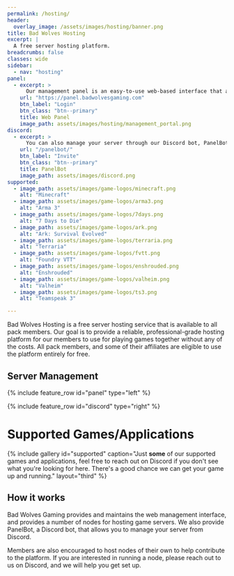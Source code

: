 ```yaml
---
permalink: /hosting/
header:
  overlay_image: /assets/images/hosting/banner.png
title: Bad Wolves Hosting
excerpt: |
  A free server hosting platform.
breadcrumbs: false
classes: wide
sidebar:
  - nav: "hosting"
panel:
  - excerpt: >
      Our management panel is an easy-to-use web-based interface that allows you to manage your server, view logs, and more. You can access the panel by clicking the button below.
    url: "https://panel.badwolvesgaming.com"
    btn_label: "Login"
    btn_class: "btn--primary"
    title: Web Panel
    image_path: assets/images/hosting/management_portal.png
discord:
  - excerpt: >
      You can also manage your server through our Discord bot, PanelBot. PanelBot allows you to start, stop, and restart your server, as well as view logs and more. You can invite PanelBot to your server by clicking the button below.
    url: "/panelbot/"
    btn_label: "Invite"
    btn_class: "btn--primary"
    title: PanelBot
    image_path: assets/images/discord.png
supported:
  - image_path: assets/images/game-logos/minecraft.png
    alt: "Minecraft"
  - image_path: assets/images/game-logos/arma3.png
    alt: "Arma 3"
  - image_path: assets/images/game-logos/7days.png
    alt: "7 Days to Die"
  - image_path: assets/images/game-logos/ark.png
    alt: "Ark: Survival Evolved"
  - image_path: assets/images/game-logos/terraria.png
    alt: "Terraria"
  - image_path: assets/images/game-logos/fvtt.png
    alt: "Foundry VTT"
  - image_path: assets/images/game-logos/enshrouded.png
    alt: "Enshrouded"
  - image_path: assets/images/game-logos/valheim.png
    alt: "Valheim"
  - image_path: assets/images/game-logos/ts3.png
    alt: "Teamspeak 3"

---
```


Bad Wolves Hosting is a free server hosting service that is available to all pack members. 
Our goal is to provide a reliable, professional-grade hosting platform for our members to use for playing games together without any of the costs. All pack members, and some of their affiliates are eligible to use the platform entirely for free.

## Server Management

{% include feature_row id="panel" type="left" %}

{% include feature_row id="discord" type="right" %}

# Supported Games/Applications

{% include gallery id="supported" caption="Just **some** of our supported games and applications, feel free to reach out on Discord if you don't see what you're looking for here. There's a good chance we can get your game up and running." layout="third" %}

## How it works

Bad Wolves Gaming provides and maintains the web management interface, and provides a number of nodes for hosting game servers. We also provide PanelBot, a Discord bot, that allows you to manage your server from Discord.

Members are also encouraged to host nodes of their own to help contribute to the platform. If you are interested in running a node, please reach out to us on Discord, and we will help you get set up.
